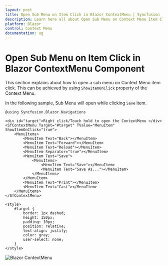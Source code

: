 ```yaml
---
layout: post
title: Open Sub Menu on Item Click in Blazor ContextMenu | Syncfusion
description: Learn here all about Open Sub Menu on Context Menu Item Click in Syncfusion Blazor ContextMenu component and more.
platform: Blazor
control: Context Menu
documentation: ug
---
```


# Open Sub Menu on Item Click in Blazor ContextMenu Component

This section explains about how to open a sub menu on Context Menu item click. This can be achieved by using `ShowItemOnClick` property of the Context Menu.

In the following sample, Sub Menu will open while clicking `Save` item.

```cshtml
@using Syncfusion.Blazor.Navigations

<div id="target">Right click/Touch hold to open the ContextMenu </div>
<SfContextMenu Target="#target" TValue="MenuItem" ShowItemOnClick="true">
    <MenuItems>
        <MenuItem Text="Back"></MenuItem>
        <MenuItem Text="Forward"></MenuItem>
        <MenuItem Text="Reload"></MenuItem>
        <MenuItem Separator="true"></MenuItem>
        <MenuItem Text="Save">
            <MenuItems>
                <MenuItem Text="Save"></MenuItem>
                <MenuItem Text="Save As..."></MenuItem>
            </MenuItems>
        </MenuItem>
        <MenuItem Text="Print"></MenuItem>
        <MenuItem Text="Cast"></MenuItem>
    </MenuItems>
</SfContextMenu>

<style>
    #target {
        border: 1px dashed;
        height: 150px;
        padding: 10px;
        position: relative;
        text-align: justify;
        color: gray;
        user-select: none;
    }
</style>

```

![Blazor ContextMenu](./../images/contextmenu-submenu.png)
<!-- {% previewsample "https://blazorplayground.syncfusion.com/embed/rXhUNlZrraWITFXo?appbar=false&editor=false&result=true&errorlist=false&theme=bootstrap5" %} -->